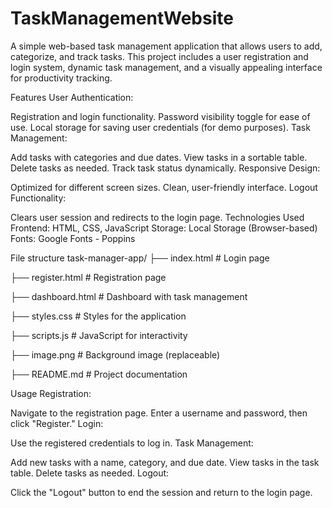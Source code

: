 # TaskManagementWebsite
A simple web-based task management application that allows users to add, categorize, and track tasks. This project includes a user registration and login system, dynamic task management, and a visually appealing interface for productivity tracking.

Features
User Authentication:

Registration and login functionality.
Password visibility toggle for ease of use.
Local storage for saving user credentials (for demo purposes).
Task Management:

Add tasks with categories and due dates.
View tasks in a sortable table.
Delete tasks as needed.
Track task status dynamically.
Responsive Design:

Optimized for different screen sizes.
Clean, user-friendly interface.
Logout Functionality:

Clears user session and redirects to the login page.
Technologies Used
Frontend: HTML, CSS, JavaScript
Storage: Local Storage (Browser-based)
Fonts: Google Fonts - Poppins

File structure 
task-manager-app/
├── index.html          # Login page

├── register.html       # Registration page

├── dashboard.html      # Dashboard with task management

├── styles.css          # Styles for the application

├── scripts.js          # JavaScript for interactivity

├── image.png           # Background image (replaceable)

├── README.md           # Project documentation


Usage
Registration:

Navigate to the registration page.
Enter a username and password, then click "Register."
Login:

Use the registered credentials to log in.
Task Management:

Add new tasks with a name, category, and due date.
View tasks in the task table.
Delete tasks as needed.
Logout:

Click the "Logout" button to end the session and return to the login page.
